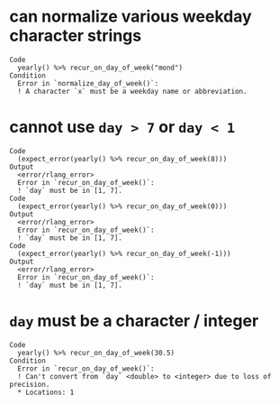# can normalize various weekday character strings

    Code
      yearly() %>% recur_on_day_of_week("mond")
    Condition
      Error in `normalize_day_of_week()`:
      ! A character `x` must be a weekday name or abbreviation.

# cannot use `day > 7` or `day < 1`

    Code
      (expect_error(yearly() %>% recur_on_day_of_week(8)))
    Output
      <error/rlang_error>
      Error in `recur_on_day_of_week()`:
      ! `day` must be in [1, 7].
    Code
      (expect_error(yearly() %>% recur_on_day_of_week(0)))
    Output
      <error/rlang_error>
      Error in `recur_on_day_of_week()`:
      ! `day` must be in [1, 7].
    Code
      (expect_error(yearly() %>% recur_on_day_of_week(-1)))
    Output
      <error/rlang_error>
      Error in `recur_on_day_of_week()`:
      ! `day` must be in [1, 7].

# `day` must be a character / integer

    Code
      yearly() %>% recur_on_day_of_week(30.5)
    Condition
      Error in `recur_on_day_of_week()`:
      ! Can't convert from `day` <double> to <integer> due to loss of precision.
      * Locations: 1

